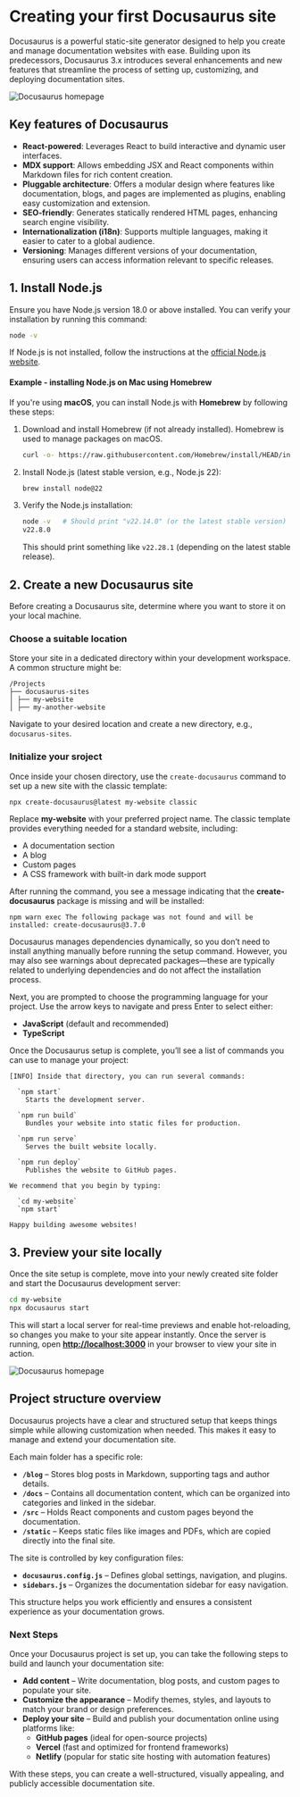 ﻿---
sidebar_position: 1
---

# Creating your first Docusaurus site

Docusaurus is a powerful static-site generator designed to help you create and manage documentation websites with ease. Building upon its predecessors, Docusaurus 3.x introduces several enhancements and new features that streamline the process of setting up, customizing, and deploying documentation sites.

![Docusaurus homepage](/img/docs/misc/docusaurus-home-page.png)

## Key features of Docusaurus

-   **React-powered**: Leverages React to build interactive and dynamic user interfaces.
-   **MDX support**: Allows embedding JSX and React components within Markdown files for rich content creation.
-   **Pluggable architecture**: Offers a modular design where features like documentation, blogs, and pages are implemented as plugins, enabling easy customization and extension.
-   **SEO-friendly**: Generates statically rendered HTML pages, enhancing search engine visibility.
-   **Internationalization (i18n)**: Supports multiple languages, making it easier to cater to a global audience.
-   **Versioning**: Manages different versions of your documentation, ensuring users can access information relevant to specific releases.

## **1. Install Node.js**

Ensure you have Node.js version 18.0 or above installed. You can verify your installation by running this command:

```bash
node -v
```

If Node.js is not installed, follow the instructions at the [official Node.js website](https://nodejs.org/).

#### Example - installing Node.js on Mac using Homebrew

If you're using **macOS**, you can install Node.js with **Homebrew** by following these steps:

1.  Download and install Homebrew (if not already installed). Homebrew is used to manage packages on macOS.
    
    ```bash
    curl -o- https://raw.githubusercontent.com/Homebrew/install/HEAD/install.sh | bash
    ```
    
2.  Install Node.js (latest stable version, e.g., Node.js 22):
    
    ```bash
    brew install node@22
    ```
    
3.  Verify the Node.js installation:
    
    ```bash
    node -v   # Should print "v22.14.0" (or the latest stable version)
    v22.8.0
    ```
    This should print something like `v22.28.1` (depending on the latest stable release).

## 2. Create a new Docusaurus site

Before creating a Docusaurus site, determine where you want to store it on your local machine.  

### Choose a suitable location

Store your site in a dedicated directory within your development workspace. A common structure might be:
```
/Projects  
├── docusaurus-sites  
│ ├── my-website  
│ ├── my-another-website
```
Navigate to your desired location and create a new directory, e.g., `docusarus-sites`.

### Initialize your sroject

Once inside your chosen directory, use the `create-docusaurus` command to set up a new site with the classic template:

```bash
npx create-docusaurus@latest my-website classic
```

Replace **my-website** with your preferred project name. The classic template provides everything needed for a standard website, including:

-   A documentation section
-   A blog
-   Custom pages
-   A CSS framework with built-in dark mode support

After running the command, you see a message indicating that the **create-docusaurus** package is missing and will be installed:

```
npm warn exec The following package was not found and will be installed: create-docusaurus@3.7.0
```

Docusaurus manages dependencies dynamically, so you don’t need to install anything manually before running the setup command. However, you may also see warnings about deprecated packages—these are typically related to underlying dependencies and do not affect the installation process.

Next, you are prompted to choose the programming language for your project. Use the arrow keys to navigate and press Enter to select either:

-   **JavaScript** (default and recommended)
-   **TypeScript**

Once the Docusaurus setup is complete, you’ll see a list of commands you can use to manage your project:

```
[INFO] Inside that directory, you can run several commands:

  `npm start`
    Starts the development server.

  `npm run build`
    Bundles your website into static files for production.

  `npm run serve`
    Serves the built website locally.

  `npm run deploy`
    Publishes the website to GitHub pages.

We recommend that you begin by typing:

  `cd my-website`
  `npm start`

Happy building awesome websites!
```

## 3. Preview your site locally

Once the site setup is complete, move into your newly created site folder and start the Docusaurus development server:

```bash
cd my-website
npx docusaurus start
```

This will start a local server for real-time previews  and enable hot-reloading, so changes you make to your site appear instantly. Once the server is running, open **[http://localhost:3000](http://localhost:3000/)** in your browser to view your site in action.

![Docusaurus homepage](/img/docs/misc/docusaurus-running-site-locally.png)

## Project structure overview

Docusaurus projects have a clear and structured setup that keeps things simple while allowing customization when needed. This makes it easy to manage and extend your documentation site.

Each main folder has a specific role:

-   **`/blog`** – Stores blog posts in Markdown, supporting tags and author details.
-   **`/docs`** – Contains all documentation content, which can be organized into categories and linked in the sidebar.
-   **`/src`** – Holds React components and custom pages beyond the documentation.
-   **`/static`** – Keeps static files like images and PDFs, which are copied directly into the final site.

The site is controlled by key configuration files:

-   **`docusaurus.config.js`** – Defines global settings, navigation, and plugins.
-   **`sidebars.js`** – Organizes the documentation sidebar for easy navigation.

This structure helps you work efficiently and ensures a consistent experience as your documentation grows.

### Next Steps

Once your Docusaurus project is set up, you can take the following steps to build and launch your documentation site:

-   **Add content** – Write documentation, blog posts, and custom pages to populate your site.
-   **Customize the appearance** – Modify themes, styles, and layouts to match your brand or design preferences.
-   **Deploy your site** – Build and publish your documentation online using platforms like:
    -   **GitHub pages** (ideal for open-source projects)
    -   **Vercel** (fast and optimized for frontend frameworks)
    -   **Netlify** (popular for static site hosting with automation features)

With these steps, you can create a well-structured, visually appealing, and publicly accessible documentation site.
